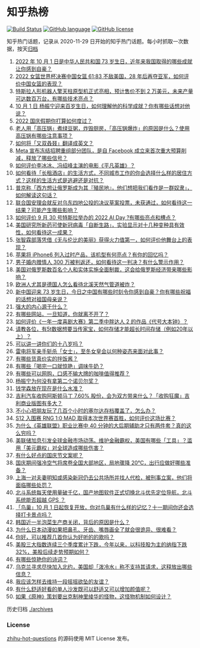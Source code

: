 # 知乎热榜
[![Build Status](https://github.com/ToWeLong/zhihu-hot-questions/workflows/CI/badge.svg)](https://github.com/ToWeLong/zhihu-hot-questions/actions)
[![GitHub language](https://img.shields.io/badge/language-golang-orange.svg)](https://golang.org/)
[![GitHub license](https://img.shields.io/github/license/ToWeLong/zhihu-hot-questions)](https://github.com/ToWeLong/zhihu-hot-questions/blob/main/LICENSE)

知乎热门话题，记录从 2020-11-29 日开始的知乎热门话题。每小时抓取一次数据，按天[归档](./archives)

<!-- BEGIN -->

1. [2022 年 10 月 1 日是中华人民共和国 73 岁生日，近年来我国取得的哪些成就让你感到自豪？](https://www.zhihu.com/question/556882527)
1. [2022 女篮世界杯决赛中国女篮 61:83 不敌美国，28 年后再夺亚军，如何评价中国女篮的表现？](https://www.zhihu.com/question/557143510)
1. [特斯拉人形机器人擎天柱原型机正式亮相，预计售价不到 2 万美元，未来产量可达数百万台，有哪些技术亮点？](https://www.zhihu.com/question/557190222)
1. [10 月 1 日 杨振宁迎来百岁生日，如何理解他的科学成就？你有哪些话想对他说？](https://www.zhihu.com/question/555617207)
1. [2022 国庆假期你打算如何度过？](https://www.zhihu.com/question/555482213)
1. [老人用「高压锅」煮绿豆粥，炸毁厨房，「高压锅爆炸」的原因是什么？使用高压锅有哪些注意事项？](https://www.zhihu.com/question/555674753)
1. [如何将「又双叒叕」翻译成英文？](https://www.zhihu.com/question/556140160)
1. [Meta 宣布冻结招聘重组部分团队，是自 Facebook 成立来首次重大预算削减，释放了哪些信号？](https://www.zhihu.com/question/556796137)
1. [如何评价李冰冰、冯绍峰主演的电影《平凡英雄》？](https://www.zhihu.com/question/495223148)
1. [如何看待「长租酒店」的生活方式，不同城市工作的你会选择什么样的居住方式？这样的生活方式是逃避还是对抗？](https://www.zhihu.com/question/556310681)
1. [普京称「西方想让俄罗斯成为其『殖民地』，他们想把我们看作是一群奴隶」，如何解读这句话？](https://www.zhihu.com/question/557149333)
1. [联合国安理会就反对乌东四地公投的决议草案投票，未获通过，如何看待这一结果？可能产生哪些影响？](https://www.zhihu.com/question/557182499)
1. [如何评价 9 月 30 号特斯拉举办的 2022 AI Day ?有哪些亮点和槽点？](https://www.zhihu.com/question/557190217)
1. [美国研究所新药可使新冠病毒「自断生路」，实验显示对十几种变种具有效性，如何看待这一成果？](https://www.zhihu.com/question/556892844)
1. [张智霖部落凭借《无与伦比的美丽》获得火力值第一，如何评价他舞台上的表现？](https://www.zhihu.com/question/556889454)
1. [苹果将 iPhone6 列入过时产品，该机型有何亮点？有你的回忆吗？](https://www.zhihu.com/question/557185912)
1. [男子婚内赠情人 300 万被判返还，如何看待这一判决？有什么警示作用？](https://www.zhihu.com/question/556284356)
1. [美国对俄罗斯数百名个人和实体实施全面制裁，这会给俄罗斯经济带来哪些影响？](https://www.zhihu.com/question/557182145)
1. [欧洲人尤其是德国人怎么看待北溪天然气管道被炸？](https://www.zhihu.com/question/556015016)
1. [新中国迎来 73 岁生日，今日之中国有哪些时刻令你感到自豪？你有哪些祝福的话想对祖国母亲说？](https://www.zhihu.com/question/556802366)
1. [强大的内心源于什么？](https://www.zhihu.com/question/513712505)
1. [有哪些网站，一旦知道，你就离不开了？](https://www.zhihu.com/question/398193048)
1. [如何评价《一年一度喜剧大赛》第二季中胖达人 2 的作品《代号大本钟》？](https://www.zhihu.com/question/557084854)
1. [请教各位，有5t数据想要当传家宝，如何存储才能超长时间存储（例如20年以上）？](https://www.zhihu.com/question/556051789)
1. [可以讲一讲你们的十八岁吗？](https://www.zhihu.com/question/557244532)
1. [雷电将军亲手斩杀「女士」，至冬女皇会以何种姿态来面对此事？](https://www.zhihu.com/question/486402715)
1. [有哪些货真价实的拌饭酱？](https://www.zhihu.com/question/552722680)
1. [有哪些「喝完一口就惊艳」调味牛奶？](https://www.zhihu.com/question/545972729)
1. [有哪些可以网购，口感不输大牌的咖啡值得推荐？](https://www.zhihu.com/question/552722647)
1. [杨振宁为何没有拿第二个诺贝尔奖？](https://www.zhihu.com/question/348790705)
1. [钱学森放在现在是什么水准？](https://www.zhihu.com/question/304945778)
1. [吉利汽车收购阿斯顿马丁 7.60% 股份，会为双方带来什么？「收购狂魔」吉利商业版图有多大？](https://www.zhihu.com/question/556948477)
1. [不小心把朋友玩了几百个小时的塞尔达存档覆盖了，怎么办？](https://www.zhihu.com/question/555975233)
1. [S12 入围赛 RNG 1:0 MAD 取得本次世界赛首胜，如何评价这场比赛？](https://www.zhihu.com/question/557196489)
1. [为什么《英雄联盟》职业比赛中 40 分钟的大后期辅助才只有两件套？真的这么穷吗？](https://www.zhihu.com/question/550236971)
1. [美联储加息引发全球金融市场动荡。维护金融霸权，美国有哪些「工具」？滥用「美元霸权」对全球造成哪些伤害？](https://www.zhihu.com/question/556913641)
1. [有什么好点的国庆节文案呢？](https://www.zhihu.com/question/489968096)
1. [国庆期间强冷空气将席卷全国大部地区，局地骤降 20℃，出行应做好哪些准备？](https://www.zhihu.com/question/557136028)
1. [上海一对夫妻明知或感染新冠仍去公共场所并找人代检，被刑事立案，他们将面临哪些处罚？](https://www.zhihu.com/question/557194961)
1. [北斗系统每天使用量破千亿，国产地图软件正式切换北斗优先定位导航，北斗系统能否超越 GPS ？](https://www.zhihu.com/question/556955066)
1. [「鸟巢」10 月 1 日起恢复开放，你对鸟巢有什么样的记忆？十一期间你还会选择打卡景点吗？](https://www.zhihu.com/question/556878467)
1. [韩国近一半泡菜生产商关闭，背后的原因是什么？](https://www.zhihu.com/question/557187893)
1. [为什么日本动漫如果把鼻孔、牙齿、嘴唇画全了就会很诡异、很难看？](https://www.zhihu.com/question/28489148)
1. [你好，可以推荐几首你认为好听的的歌吗？](https://www.zhihu.com/question/557199585)
1. [美股三大指数连续三个季度累计下跌，今年以来，以科技股为主的纳指下跌 32%，美股后续走势预期如何？](https://www.zhihu.com/question/557191404)
1. [有哪些惊艳你的诗词？](https://www.zhihu.com/question/556729679)
1. [乌克兰寻求尽快加入北约，美国却「泼冷水」称不支持其请求，这释放出哪些信息？](https://www.zhihu.com/question/557252616)
1. [我应该怎样去维持一段摇摇欲坠的友谊？](https://www.zhihu.com/question/557193721)
1. [有什么舒适好看的单人沙发既可以舒适又可以增加颜值呢？](https://www.zhihu.com/question/27657202)
1. [如果《原神》策划要出克制神里绫华的怪物，这怪物机制如何设计？](https://www.zhihu.com/question/532490427)

<!-- END -->

历史归档 [./archives](./archives)


### License
[zhihu-hot-questions](https://github.com/towelong/zhihu-hot-questions) 的源码使用 MIT License 发布。